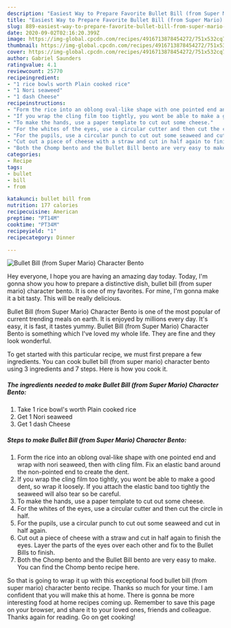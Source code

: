 ```yaml
---
description: "Easiest Way to Prepare Favorite Bullet Bill (from Super Mario) Character Bento"
title: "Easiest Way to Prepare Favorite Bullet Bill (from Super Mario) Character Bento"
slug: 889-easiest-way-to-prepare-favorite-bullet-bill-from-super-mario-character-bento
date: 2020-09-02T02:16:20.399Z
image: https://img-global.cpcdn.com/recipes/4916713878454272/751x532cq70/bullet-bill-from-super-mario-character-bento-recipe-main-photo.jpg
thumbnail: https://img-global.cpcdn.com/recipes/4916713878454272/751x532cq70/bullet-bill-from-super-mario-character-bento-recipe-main-photo.jpg
cover: https://img-global.cpcdn.com/recipes/4916713878454272/751x532cq70/bullet-bill-from-super-mario-character-bento-recipe-main-photo.jpg
author: Gabriel Saunders
ratingvalue: 4.1
reviewcount: 25770
recipeingredient:
- "1 rice bowls worth Plain cooked rice"
- "1 Nori seaweed"
- "1 dash Cheese"
recipeinstructions:
- "Form the rice into an oblong oval-like shape with one pointed end and wrap with nori seaweed, then with cling film. Fix an elastic band around the non-pointed end to create the dent."
- "If you wrap the cling film too tightly, you wont be able to make a good dent, so wrap it loosely. If you attach the elastic band too tightly the seaweed will also tear so be careful."
- "To make the hands, use a paper template to cut out some cheese."
- "For the whites of the eyes, use a circular cutter and then cut the circle in half."
- "For the pupils, use a circular punch to cut out some seaweed and cut in half again."
- "Cut out a piece of cheese with a straw and cut in half again to finish the eyes. Layer the parts of the eyes over each other and fix to the Bullet Bills to finish."
- "Both the Chomp bento and the Bullet Bill bento are very easy to make. You can find the Chomp bento recipe here."
categories:
- Recipe
tags:
- bullet
- bill
- from

katakunci: bullet bill from 
nutrition: 177 calories
recipecuisine: American
preptime: "PT14M"
cooktime: "PT34M"
recipeyield: "1"
recipecategory: Dinner

---
```



![Bullet Bill (from Super Mario) Character Bento](https://img-global.cpcdn.com/recipes/4916713878454272/751x532cq70/bullet-bill-from-super-mario-character-bento-recipe-main-photo.jpg)

Hey everyone, I hope you are having an amazing day today. Today, I'm gonna show you how to prepare a distinctive dish, bullet bill (from super mario) character bento. It is one of my favorites. For mine, I'm gonna make it a bit tasty. This will be really delicious.



Bullet Bill (from Super Mario) Character Bento is one of the most popular of current trending meals on earth. It is enjoyed by millions every day. It's easy, it is fast, it tastes yummy. Bullet Bill (from Super Mario) Character Bento is something which I've loved my whole life. They are fine and they look wonderful.


To get started with this particular recipe, we must first prepare a few ingredients. You can cook bullet bill (from super mario) character bento using 3 ingredients and 7 steps. Here is how you cook it.

<!--inarticleads1-->

##### The ingredients needed to make Bullet Bill (from Super Mario) Character Bento:

1. Take 1 rice bowl&#39;s worth Plain cooked rice
1. Get 1 Nori seaweed
1. Get 1 dash Cheese




<!--inarticleads2-->

##### Steps to make Bullet Bill (from Super Mario) Character Bento:

1. Form the rice into an oblong oval-like shape with one pointed end and wrap with nori seaweed, then with cling film. Fix an elastic band around the non-pointed end to create the dent.
1. If you wrap the cling film too tightly, you wont be able to make a good dent, so wrap it loosely. If you attach the elastic band too tightly the seaweed will also tear so be careful.
1. To make the hands, use a paper template to cut out some cheese.
1. For the whites of the eyes, use a circular cutter and then cut the circle in half.
1. For the pupils, use a circular punch to cut out some seaweed and cut in half again.
1. Cut out a piece of cheese with a straw and cut in half again to finish the eyes. Layer the parts of the eyes over each other and fix to the Bullet Bills to finish.
1. Both the Chomp bento and the Bullet Bill bento are very easy to make. You can find the Chomp bento recipe here.




So that is going to wrap it up with this exceptional food bullet bill (from super mario) character bento recipe. Thanks so much for your time. I am confident that you will make this at home. There is gonna be more interesting food at home recipes coming up. Remember to save this page on your browser, and share it to your loved ones, friends and colleague. Thanks again for reading. Go on get cooking!
